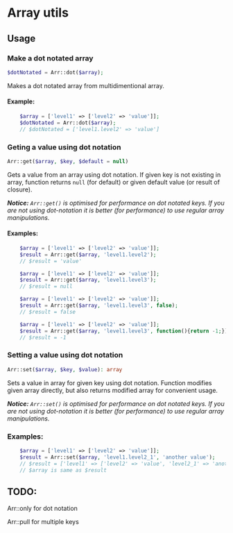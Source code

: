 # Array utils

## Usage
### Make a dot notated array
```php
$dotNotated = Arr::dot($array);
```
Makes a dot notated array from multidimentional array.
#### Example:
```php
    $array = ['level1' => ['level2' => 'value']];
    $dotNotated = Arr::dot($array);
    // $dotNotated = ['level1.level2' => 'value']
```
### Geting a value using dot notation
```php
Arr::get($array, $key, $default = null)
```
Gets a value from an array using dot notation. If given key is not existing in array, function returns `null` (for default) or given default value (or result of closure).

_**Notice:** `Arr::get()` is optimised for performance on dot notated keys. If you are not using dot-notation it is better (for performance) to use regular array manipulations._
#### Examples:
```php
    $array = ['level1' => ['level2' => 'value']];
    $result = Arr::get($array, 'level1.level2');
    // $result = 'value'
```
```php
    $array = ['level1' => ['level2' => 'value']];
    $result = Arr::get($array, 'level1.level3');
    // $result = null
```
```php
    $array = ['level1' => ['level2' => 'value']];
    $result = Arr::get($array, 'level1.level3', false);
    // $result = false
```
```php
    $array = ['level1' => ['level2' => 'value']];
    $result = Arr::get($array, 'level1.level3', function(){return -1;});
    // $result = -1
```

### Setting a value using dot notation
```php
Arr::set($array, $key, $value): array
```
Sets a value in array for given key using dot notation. Function modifies given array directly, but also returns modified array for convenient usage.     

_**Notice:** `Arr::set()` is optimised for performance on dot notated keys. If you are not using dot-notation it is better (for performance) to use regular array manipulations._
### Examples:
```php
    $array = ['level1' => ['level2' => 'value']];
    $result = Arr::set($array, 'level1.level2_1', 'another value');
    // $result = ['level1' => ['level2' => 'value', 'level2_1' => 'another value']]
    // $array is same as $result
```

## TODO:
Arr::only for dot notation

Arr::pull for multiple keys
